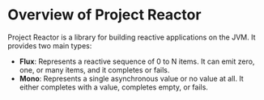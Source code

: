 # Overview of Project Reactor

Project Reactor is a library for building reactive applications on the JVM. It provides two main types:

- **Flux**: Represents a reactive sequence of 0 to N items. It can emit zero, one, or many items, and it completes or fails.
- **Mono**: Represents a single asynchronous value or no value at all. It either completes with a value, completes empty, or fails.
